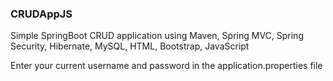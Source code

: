 ### CRUDAppJS
Simple SpringBoot CRUD application using Maven, Spring MVC, Spring Security, Hibernate, MySQL, HTML, Bootstrap, JavaScript

Enter your current username and password in the application.properties file
